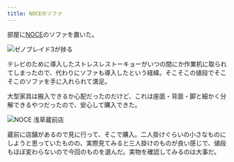 ```yaml
---
title: NOCEのソファ
---
```

部屋に[NOCE](https://www.noce.co.jp/)のソファを置いた。

![](https://lh6.googleusercontent.com/QP-EFOxz15k1GXhKbKmuUywo-TrwMYEOdz89SMuVTyM1sbtUTkkRJSR5I_udQ4-yEFGnwWuZClIxHb9bCQzQqjzPegXfXEZGUOUUGhAiegkDOj3Q5Vk6nJLswbXIWgpHaJRd12ifYkxfAsQynPkEZmc "ゼノブレイド3が捗る")

テレビのために導入したストレスレストーキョーがいつの間にか作業机に取られてしまったので、代わりにソファも導入したという経緯。そこそこの値段でそこそこのソファを手に入れられて満足。

大型家具は搬入できるか心配だったのだけど、これは座面・背面・脚と細かく分解できるやつだったので、安心して購入できた。

![](https://lh6.googleusercontent.com/04lChVc4eC9jGLSO1hR3fs5KXmssMkfHFKO7CYVOnrY12PWOemMkdkwm6-nXc25jOxoI42IF1nXSw3pAie3Rm4_5XiM3E-Ak_CR2x7XzGqiV1td7EFwjK-mzpvFrbWsBAaY00KxfFtexoca9xfkONVo "NOCE 浅草蔵前店")

蔵前に店舗があるので見に行って、そこで購入。二人掛けぐらいの小さなものにしようと思っていたものの、実際見てみると三人掛けのものが良い感じで、値段もほぼ変わらないので今回のものを選んだ。実物を確認してみるのは大事だ。
